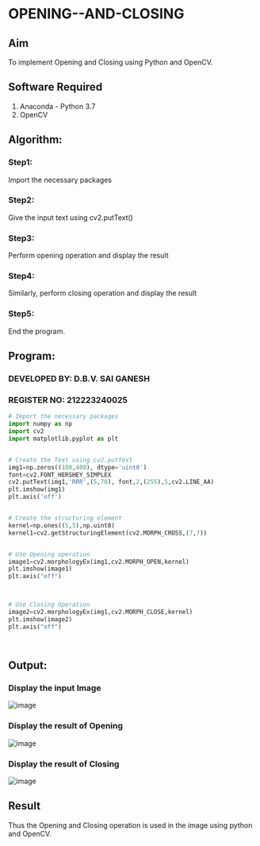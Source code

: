 # OPENING--AND-CLOSING
## Aim
To implement Opening and Closing using Python and OpenCV.

## Software Required
1. Anaconda - Python 3.7
2. OpenCV
## Algorithm:
### Step1:
Import the necessary packages

### Step2:
Give the input text using cv2.putText()


### Step3:
Perform opening operation and display the result


### Step4:
Similarly, perform closing operation and display the result


### Step5:
End the program.
 
## Program:
### DEVELOPED BY: D.B.V. SAI GANESH
### REGISTER NO: 212223240025
``` Python
# Import the necessary packages
import numpy as np
import cv2
import matplotlib.pyplot as plt


# Create the Text using cv2.putText
img1=np.zeros((100,400), dtype='uint8')
font=cv2.FONT_HERSHEY_SIMPLEX
cv2.putText(img1,'RRR',(5,70), font,2,(255),5,cv2.LINE_AA)
plt.imshow(img1)
plt.axis('off')


# Create the structuring element
kernel=np.ones((5,5),np.uint8)
kernel1=cv2.getStructuringElement(cv2.MORPH_CROSS,(7,7))


# Use Opening operation
image1=cv2.morphologyEx(img1,cv2.MORPH_OPEN,kernel)
plt.imshow(image1)
plt.axis("off")



# Use Closing Operation
image2=cv2.morphologyEx(img1,cv2.MORPH_CLOSE,kernel)
plt.imshow(image2)
plt.axis("off")




```
## Output:

### Display the input Image
![image](https://github.com/saiganesh2006/OPENING--AND-CLOSING/assets/145742342/722c819e-217d-4395-9f52-4ee06cefaa29)


### Display the result of Opening
![image](https://github.com/saiganesh2006/OPENING--AND-CLOSING/assets/145742342/8f67af61-5bd7-424a-8acd-1fc7a4ab2c96)


### Display the result of Closing
![image](https://github.com/saiganesh2006/OPENING--AND-CLOSING/assets/145742342/2e243c00-e3a3-40b6-9c0c-04e184d052d0)


## Result
Thus the Opening and Closing operation is used in the image using python and OpenCV.
